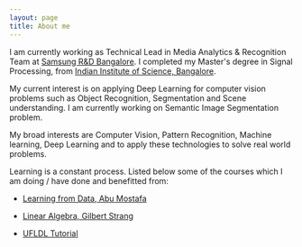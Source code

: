 ```yaml
---
layout: page
title: About me
---
```


I am currently working as Technical Lead in Media Analytics &
Recognition Team at [Samsung R&amp;D
Bangalore](http://www.samsung.com/in/aboutsamsung/samsungelectronics/india/rnd.html).
I completed my Master's degree in Signal Processing, from [Indian Institute of Science,
Bangalore](http://ece.iisc.ernet.in/).  

My current interest is on applying Deep Learning for computer vision problems such as Object Recognition, Segmentation and
Scene understanding. I am currently working on Semantic Image Segmentation problem.

My broad interests are Computer Vision, Pattern Recognition, Machine learning, Deep Learning and to apply these technologies to solve real world problems.

Learning is a constant process. Listed below some of the courses
which I am doing / have done and benefitted from:

- [Learning from Data, Abu Mostafa](https://www.youtube.com/playlist?list=PLD63A284B7615313A) 

- [Linear Algebra, Gilbert Strang](http://ocw.mit.edu/courses/mathematics/18-06-linear-algebra-spring-2010/)

- [UFLDL Tutorial](http://deeplearning.stanford.edu/tutorial/)

